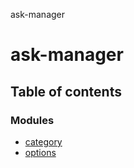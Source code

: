 ask-manager

# ask-manager

## Table of contents

### Modules

- [category](modules/category.md)
- [options](modules/options.md)
